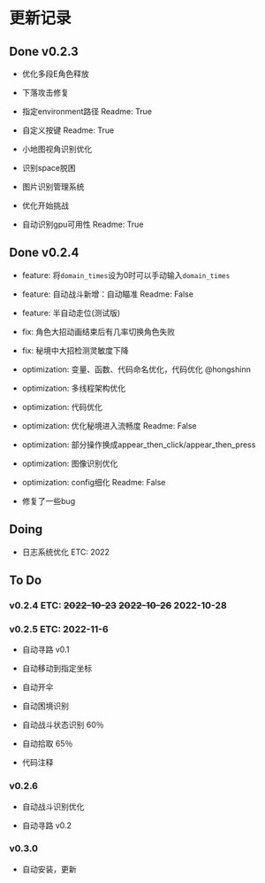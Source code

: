 # 更新记录

## Done v0.2.3

- 优化多段E角色释放

- 下落攻击修复

- 指定environment路径 Readme: True

- 自定义按键 Readme: True

- 小地图视角识别优化

- 识别space脱困

- 图片识别管理系统

- 优化开始挑战

- 自动识别gpu可用性 Readme: True

## Done v0.2.4

- feature: 将`domain_times`设为0时可以手动输入`domain_times`

- feature: 自动战斗新增：自动瞄准 Readme: False

- feature: 半自动走位(测试版)

- fix: 角色大招动画结束后有几率切换角色失败

- fix: 秘境中大招检测灵敏度下降

- optimization: 变量、函数、代码命名优化，代码优化 @hongshinn

- optimization: 多线程架构优化

- optimization: 代码优化

- optimization: 优化秘境进入流畅度 Readme: False

- optimization: 部分操作换成appear_then_click/appear_then_press

- optimization: 图像识别优化

- optimization: config细化 Readme: False

- 修复了一些bug

## Doing

- 日志系统优化 ETC: 2022

## To Do

### v0.2.4 ETC: ~~2022-10-23~~  ~~2022-10-26~~ 2022-10-28

### v0.2.5 ETC: 2022-11-6

- 自动寻路 v0.1

- 自动移动到指定坐标

- 自动开伞

- 自动困境识别

- 自动战斗状态识别 60％

- 自动拾取 65％

- 代码注释

### v0.2.6

- 自动战斗识别优化

- 自动寻路 v0.2

### v0.3.0

- 自动安装，更新
